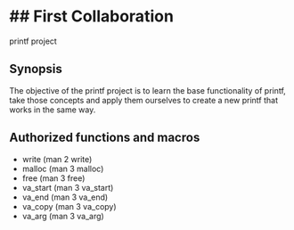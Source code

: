 # ## First Collaboration

printf project

## Synopsis
  The objective of the printf project is to learn the base functionality of printf, take those concepts and apply them ourselves to create a new printf that works in the same way.

## Authorized functions and macros
* write (man 2 write)
* malloc (man 3 malloc)
* free (man 3 free)
* va_start (man 3 va_start)
* va_end (man 3 va_end)
* va_copy (man 3 va_copy)
* va_arg (man 3 va_arg)


